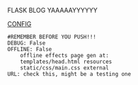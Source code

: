 FLASK BLOG YAAAAAYYYYYY

[CONFIG](config.yaml)
	
	#REMEMBER BEFORE YOU PUSH!!!
	DEBUG: False 
	OFFLINE: False
		offline effects page gen at:
		templates/head.html resources
		static/css/main.css external
	URL: check this, might be a testing one
